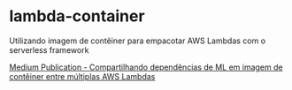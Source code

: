 # lambda-container
Utilizando imagem de contêiner para empacotar AWS Lambdas com o serverless framework

[Medium Publication - Compartilhando dependências de ML em imagem de contêiner entre múltiplas AWS Lambdas](https://medium.com/senior/compartilhando-depend%C3%AAncias-de-ml-em-imagem-de-cont%C3%AAiner-entre-m%C3%BAltiplas-aws-lambdas-57f33bdb2c06)
